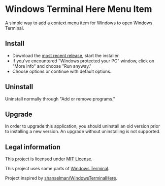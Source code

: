 # Windows Terminal Here Menu Item

A simple way to add a context menu item for Windows to open Windows Terminal.

## Install

* Download the [most recent release][release], start the installer.
* If you've encountered "Windows protected your PC" window, click on "More info"
  and choose "Run anyway."
* Choose options or continue with default options.

## Uninstall

Uninstall normally through "Add or remove programs."

## Upgrade

In order to upgrade this application, you should uninstall an old version
prior to installing a new version.
An upgrade without uninstalling is not supported.

## Legal information

This project is licensed under [MIT License][license].

This project uses some parts of [Windows Terminal][wt-license].

Project inspired by [shanselman/WindowsTerminalHere][inspired].

[release]: https://github.com/rensatsu/windows-terminal-here/releases/latest
[license]: https://github.com/rensatsu/windows-terminal-here/blob/master/LICENSE
[wt-license]: https://github.com/microsoft/terminal/blob/a6a8937af7af1f98f7e0888b4b10cf5adf057990/LICENSE
[inspired]: https://github.com/shanselman/WindowsTerminalHere
